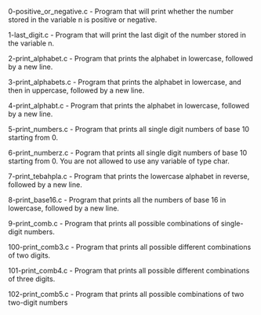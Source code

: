 0-positive_or_negative.c - Program that will print whether the number stored in the variable n is positive or negative.

1-last_digit.c - Program that will print the last digit of the number stored in the variable n.

2-print_alphabet.c - Program that prints the alphabet in lowercase, followed by a new line.

3-print_alphabets.c - Program that prints the alphabet in lowercase, and then in uppercase, followed by a new line.

4-print_alphabt.c - Program that prints the alphabet in lowercase, followed by a new line.

5-print_numbers.c - Program that prints all single digit numbers of base 10 starting from 0.

6-print_numberz.c - Pogram that prints all single digit numbers of base 10 starting from 0. You are not allowed to use any variable of type char. 

7-print_tebahpla.c - Program that prints the lowercase alphabet in reverse, followed by a new line.

8-print_base16.c - Program that prints all the numbers of base 16 in lowercase, followed by a new line.

9-print_comb.c - Program that prints all possible combinations of single-digit numbers.

100-print_comb3.c - Program that prints all possible different combinations of two digits.

101-print_comb4.c - Program that prints all possible different combinations of three digits.

102-print_comb5.c - Program that prints all possible combinations of two two-digit numbers
